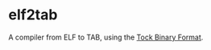 # elf2tab

A compiler from ELF to TAB, using the [Tock Binary Format](https://github.com/tock/tock/blob/master/doc/Compilation.md#tock-binary-format).
